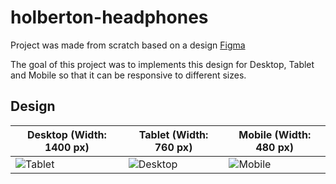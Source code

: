 # holberton-headphones

Project was made from scratch based on a design [Figma](https://www.figma.com/file/gkWRcFqkwtruWZgSfnnHF0/Holberton-School---Headphone-company)

The goal of this project was to implements this design for Desktop, Tablet and Mobile so that it can be responsive to different sizes.

## Design

| **Desktop (Width: 1400 px)**  | **Tablet (Width: 760 px)** | **Mobile (Width: 480 px)** |
|--|--|--|
| ![Tablet](https://res.cloudinary.com/dxdte19y4/image/upload/v1642418097/holberton-headphones/01_headphones_tablet_2x.png) | ![Desktop](https://res.cloudinary.com/dxdte19y4/image/upload/v1642420002/holberton-headphones/01_headphones_desktop_2x.png) | ![Mobile](https://res.cloudinary.com/dxdte19y4/image/upload/v1642418033/holberton-headphones/01_headphones_mobile_2x.png) |

